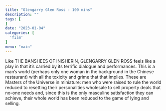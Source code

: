 ```yaml
---
title: "Glengarry Glen Ross - 100 mins"
description: ""
tags: [
]
date: "2023-01-04"
categories: [
  'film'
]
menu: "main"
---
```


Like THE BANSHEES OF INISHERIN, GLENGARRY GLEN ROSS feels like a play in that it’s carried by its terrific dialogue and performances. This is a man’s world (perhaps only one woman in the background in the Chinese restaurant) with all the toxicity and grime that that implies. These are Masters of the Universe in miniature: men who were raised to rule the world reduced to resetting their personalities wholesale to sell property deals that no-one needs and, since this is the only masculine satisfaction they can achieve, their whole world has been reduced to the game of lying and selling. 
